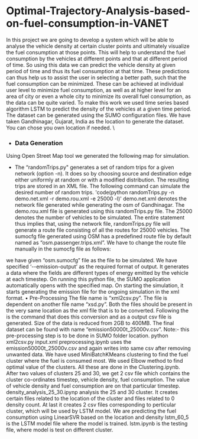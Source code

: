 # Optimal-Trajectory-Analysis-based-on-fuel-consumption-in-VANET
In this project we are going to develop a system which will be able to analyse the vehicle density at certain cluster points and ultimately visualize the fuel consumption at those points. This will help to understand the fuel consumption by the vehicles at different points and that at different period of time. So using this data we can predict the vehicle density at given period of time and thus its fuel consumption at that time. These predictions can thus help us to assist the user in selecting a better path, such that the fuel consumption can be minimized. These can be achieved at individual user level to minimize fuel consumption, as well as at higher level for an area of city or even a whole city to minimize its overall fuel consumption, as the data can be quite varied. To make this work we used time series based algorithm LSTM to predict the density of the vehicles at a given time period.
The dataset can be generated using the SUMO configuration files. We have taken Gandhinagar, Gujarat, India as the location to generate the dataset. You can chose you own location if needed. \

* ### Data Generation
Using Open Street Map tool we generated the following map for simulation.
 * The “randomTrips.py" generates a set of random trips for a given network (option -n). It does so by choosing source and destination edge either uniformly at random or with a modified distribution. The resulting trips are stored in an XML file. The following command can simulate the desired number of random trips.
 'code(python randomTrips.py -n demo.net.xml -r demo.rou.xml -e 25000 -l)'
demo.net.xml denotes the network file generated while generating the osm of Gandhinagar. The demo.rou.xml file is generated using this randomTrips.py file. The 25000 denotes the number of vehicles to be simulated. The entire statement thus implies that, using the network file, randomTrips.py file will generate a route file consisting of all the routes for 25000 vehicles.
The sumocfg file generated using OSM has a predefined route file by default named as “osm.passenger.trips.xml”. We have to change the route file manually in the sumocfg file as follows:
 
we have given “osm.sumocfg” file as the file to be simulated. We have specified ‘--emission-output’ as the required format of output. It generates a data where the fields are different types of energy emitted by the vehicle at each timestep. On running this python file, the SUMO application automatically opens with the specified map. On starting the simulation, it starts generating the emission file for the ongoing simulation in the xml format.
•	Pre-Processing
The file name is “xml2csv.py”. The file is dependent on another file name “xsd.py”. Both the files should be present in the very same location as the xml file that is to be converted. Following the is the command that does this conversion and as a output csv file is generated. Size of the data is reduced from 2GB to 400MB. The final dataset can be found with name “emission50000t_25000v.csv”. 
Note:- this pre-processing step is to be done in SUMO folder location.
python xml2csv.py input.xml
preprocessing.ipynb uses the emission50000t_25000v.csv and again writes into same csv after removing unwanted data.
We have used MiniBatchKMeans clustering to find the fuel cluster where the fuel is consumed most. We used Elbow method to find optimal value of the clusters. All these are done in the Clustering.ipynb. After two values of clusters 25 and 30, we get 2 csv file which contains the cluster co-ordinates timestep, vehicle density, fuel consumption. The value of vehicle density and fuel consumption are on that particular timestep. 
density_analysis_25_30.ipynp analysis the 25 and 30 cluster. It creates certain files related to the location of the cluster and files related to 0 density count. At last it creates 2 csv files corresponding to perticular cluster, which will be used by LSTM model.
We are predicting the fuel consumption using LinearSVR based on the location and density
lstm_60_5 is the LSTM model file where the model is trained.
lstm.ipynb is the testing file, where model is test on different cluster. 
